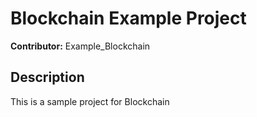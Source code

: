 # Blockchain Example Project
**Contributor:** Example_Blockchain
## Description
This is a sample project for Blockchain